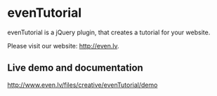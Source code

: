 # evenTutorial
evenTutorial is a jQuery plugin, that creates a tutorial for your website.

Please visit our website: http://even.lv.

## Live demo and documentation
http://www.even.lv/files/creative/evenTutorial/demo
